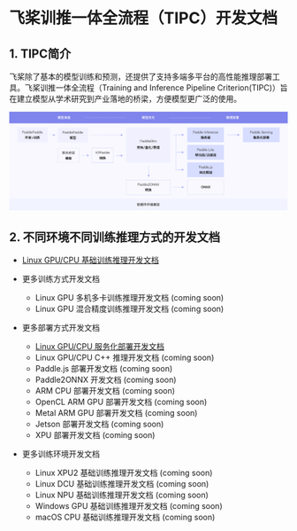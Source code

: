 # 飞桨训推一体全流程（TIPC）开发文档

## 1. TIPC简介

飞桨除了基本的模型训练和预测，还提供了支持多端多平台的高性能推理部署工具。飞桨训推一体全流程（Training and Inference Pipeline Criterion(TIPC)）旨在建立模型从学术研究到产业落地的桥梁，方便模型更广泛的使用。

<div align="center">
    <img src="images/tipc_guide.png" width="800">
</div>

## 2. 不同环境不同训练推理方式的开发文档

- [Linux GPU/CPU 基础训练推理开发文档](./train_infer_python/README.md)

- 更多训练方式开发文档
    - Linux GPU 多机多卡训练推理开发文档 (coming soon)
    - Linux GPU 混合精度训练推理开发文档 (coming soon)

- 更多部署方式开发文档
    - [Linux GPU/CPU 服务化部署开发文档](./serving/README.md)
    - Linux GPU/CPU C++ 推理开发文档 (coming soon)
    - Paddle.js 部署开发文档 (coming soon)
    - Paddle2ONNX 开发文档 (coming soon)
    - ARM CPU 部署开发文档 (coming soon)
    - OpenCL ARM GPU 部署开发文档 (coming soon)
    - Metal ARM GPU 部署开发文档 (coming soon)
    - Jetson 部署开发文档 (coming soon)
    - XPU 部署开发文档 (coming soon)

- 更多训练环境开发文档
    - Linux XPU2 基础训练推理开发文档 (coming soon)
    - Linux DCU 基础训练推理开发文档 (coming soon)
    - Linux NPU 基础训练推理开发文档 (coming soon)
    - Windows GPU 基础训练推理开发文档 (coming soon)
    - macOS CPU 基础训练推理开发文档 (coming soon)
